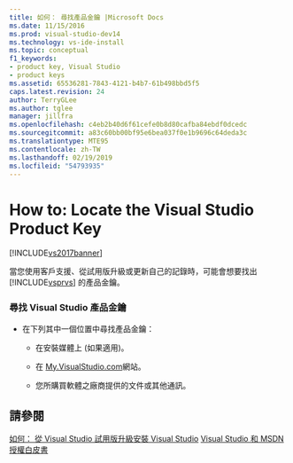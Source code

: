 ```yaml
---
title: 如何： 尋找產品金鑰 |Microsoft Docs
ms.date: 11/15/2016
ms.prod: visual-studio-dev14
ms.technology: vs-ide-install
ms.topic: conceptual
f1_keywords:
- product key, Visual Studio
- product keys
ms.assetid: 65536281-7843-4121-b4b7-61b498bbd5f5
caps.latest.revision: 24
author: TerryGLee
ms.author: tglee
manager: jillfra
ms.openlocfilehash: c4eb2b40d6f61cefe0b8d80cafba84ebdf0dcedc
ms.sourcegitcommit: a83c60bb00bf95e6bea037f0e1b9696c64deda3c
ms.translationtype: MTE95
ms.contentlocale: zh-TW
ms.lasthandoff: 02/19/2019
ms.locfileid: "54793935"
---
```

# <a name="how-to-locate-the-visual-studio-product-key"></a>How to: Locate the Visual Studio Product Key
[!INCLUDE[vs2017banner](../includes/vs2017banner.md)]

當您使用客戶支援、從試用版升級或更新自己的記錄時，可能會想要找出 [!INCLUDE[vsprvs](../includes/vsprvs-md.md)] 的產品金鑰。

### <a name="to-find-the-product-key-for-visual-studio"></a>尋找 Visual Studio 產品金鑰

-   在下列其中一個位置中尋找產品金鑰：

    -   在安裝媒體上 (如果適用)。

    -   在  [My.VisualStudio.com](https://my.visualstudio.com/productkeys)網站。

    -   您所購買軟體之廠商提供的文件或其他通訊。

## <a name="see-also"></a>請參閱
 [如何： 從 Visual Studio 試用版升級](../install/how-to-upgrade-from-a-trial-edition-of-visual-studio.md)[安裝 Visual Studio](../install/install-visual-studio-2015.md) [Visual Studio 和 MSDN 授權白皮書](http://go.microsoft.com/fwlink/?LinkId=191417)